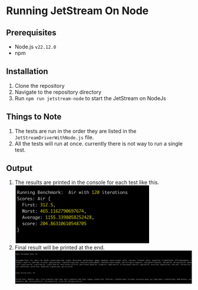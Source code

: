 # Running JetStream On Node

## Prerequisites

- Node.js `v22.12.0`
- npm

## Installation

1. Clone the repository
2. Navigate to the repository directory
3. Run `npm run jetstream-node` to start the JetStream on NodeJs

## Things to Note

1. The tests are run in the order they are listed in the `JetStreamDriverWithNode.js` file.
2. All the tests will run at once. currently there is not way to run a single test.

## Output

1. The results are printed in the console for each test like this.
![img.png](./Public/assets/score-screenshot.png)
2. Final result will be printed at the end.
![img.png](./Public/assets/final-result-screenshot.png)


